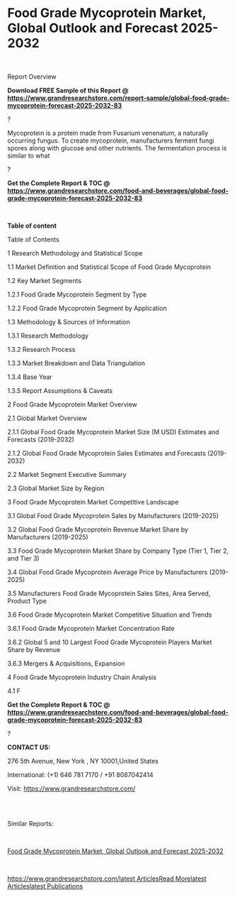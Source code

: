 <h1>Food Grade Mycoprotein Market, Global Outlook and Forecast 2025-2032</h1><br/><p>Report Overview</p>
 
 
 
 <div><b>Download FREE Sample of this Report @ <a href="https://www.grandresearchstore.com/report-sample/global-food-grade-mycoprotein-forecast-2025-2032-83">https://www.grandresearchstore.com/report-sample/global-food-grade-mycoprotein-forecast-2025-2032-83</a></b></div>
 
 
 
 <p>? </p>
 
 
 
 <p>Mycoprotein is a protein made from Fusarium venenatum, a naturally occurring fungus. To create mycoprotein, manufacturers ferment fungi spores along with glucose and other nutrients. The fermentation process is similar to what</p>
 
 
 
 <p>? </p>
 
 
 
 <div><b>Get the Complete Report & TOC @ <a href="https://www.grandresearchstore.com/food-and-beverages/global-food-grade-mycoprotein-forecast-2025-2032-83">https://www.grandresearchstore.com/food-and-beverages/global-food-grade-mycoprotein-forecast-2025-2032-83</a></b></div>
 
 
 
 <p><br />
 
 <b>Table of content</b></p>
 
 
 
 <p>Table of Contents<br />
 
 1 Research Methodology and Statistical Scope<br />
 
 1.1 Market Definition and Statistical Scope of Food Grade Mycoprotein<br />
 
 1.2 Key Market Segments<br />
 
 1.2.1 Food Grade Mycoprotein Segment by Type<br />
 
 1.2.2 Food Grade Mycoprotein Segment by Application<br />
 
 1.3 Methodology & Sources of Information<br />
 
 1.3.1 Research Methodology<br />
 
 1.3.2 Research Process<br />
 
 1.3.3 Market Breakdown and Data Triangulation<br />
 
 1.3.4 Base Year<br />
 
 1.3.5 Report Assumptions & Caveats<br />
 
 2 Food Grade Mycoprotein Market Overview<br />
 
 2.1 Global Market Overview<br />
 
 2.1.1 Global Food Grade Mycoprotein Market Size (M USD) Estimates and Forecasts (2019-2032)<br />
 
 2.1.2 Global Food Grade Mycoprotein Sales Estimates and Forecasts (2019-2032)<br />
 
 2.2 Market Segment Executive Summary<br />
 
 2.3 Global Market Size by Region<br />
 
 3 Food Grade Mycoprotein Market Competitive Landscape<br />
 
 3.1 Global Food Grade Mycoprotein Sales by Manufacturers (2019-2025)<br />
 
 3.2 Global Food Grade Mycoprotein Revenue Market Share by Manufacturers (2019-2025)<br />
 
 3.3 Food Grade Mycoprotein Market Share by Company Type (Tier 1, Tier 2, and Tier 3)<br />
 
 3.4 Global Food Grade Mycoprotein Average Price by Manufacturers (2019-2025)<br />
 
 3.5 Manufacturers Food Grade Mycoprotein Sales Sites, Area Served, Product Type<br />
 
 3.6 Food Grade Mycoprotein Market Competitive Situation and Trends<br />
 
 3.6.1 Food Grade Mycoprotein Market Concentration Rate<br />
 
 3.6.2 Global 5 and 10 Largest Food Grade Mycoprotein Players Market Share by Revenue<br />
 
 3.6.3 Mergers & Acquisitions, Expansion<br />
 
 4 Food Grade Mycoprotein Industry Chain Analysis<br />
 
 4.1 F</p>
 
 
 
 <div><b>Get the Complete Report & TOC @ <a href="https://www.grandresearchstore.com/food-and-beverages/global-food-grade-mycoprotein-forecast-2025-2032-83">https://www.grandresearchstore.com/food-and-beverages/global-food-grade-mycoprotein-forecast-2025-2032-83</a></b></div>
 
 
 
 <p>? </p>
 
 
 
 <p><b>CONTACT US:</b><br />
 
 276 5th Avenue, New York , NY 10001,United States<br />
 
 International: (+1) 646 781 7170 / +91 8087042414<br />
 
 Visit: <a href="https://www.grandresearchstore.com/">https://www.grandresearchstore.com/</a><br />
 
 <br />
 
 <br />
 
 Similar Reports:<br />
 
 <br />
 
 <a href="https://www.grandresearchstore.com/consumer-goods-and-services/global-food-grade-mycoprotein-forecast-2025-2032-288">Food Grade Mycoprotein Market, Global Outlook and Forecast 2025-2032</a><br />
 
 <br />
 
 <a href="https://gyeongbokgung.com">https://www.grandresearchstore.com/</a><a href="https://hallyeomaritime.com">latest Articles</a><a href="https://jingwansa.com">Read More</a><a href="https://nguoiviet.jp/">latest Articles</a><a href="https://www.intelmarketresearch.com/">latest Publications</a></p>